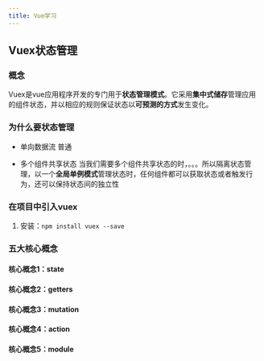 ```yaml
---
title: Vue学习
---
```

## Vuex状态管理

### 概念

Vuex是vue应用程序开发的专门用于**状态管理模式**。它采用**集中式储存**管理应用的组件状态，并以相应的规则保证状态以**可预测的方式**发生变化。

### 为什么要状态管理

- 单向数据流
普通

- 多个组件共享状态
当我们需要多个组件共享状态的时，。。。所以隔离状态管理，以一个**全局单例模式**管理状态时，任何组件都可以获取状态或者触发行为，还可以保持状态间的独立性

### 在项目中引入vuex

1. 安装：```npm install vuex --save```

### 五大核心概念

#### 核心概念1：state

#### 核心概念2：getters

#### 核心概念3：mutation

#### 核心概念4：action

#### 核心概念5：module
